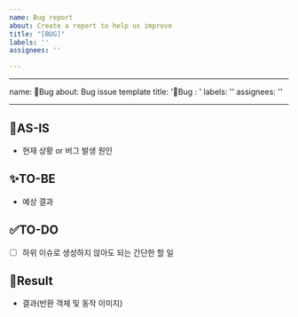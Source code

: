```yaml
---
name: Bug report
about: Create a report to help us improve
title: "[BUG]"
labels: ''
assignees: ''

---
```


---
name: 🐛Bug
about: Bug issue template
title: '🐛Bug : '
labels: ''
assignees: ''

---

## 🐛AS-IS
- 현재 상황 or 버그 발생 원인

## ✨TO-BE
- 예상 결과

## ✅TO-DO
- [ ] 하위 이슈로 생성하지 않아도 되는 간단한 할 일

## 🚀Result
- 결과(반환 객체 및 동작 이미지)
